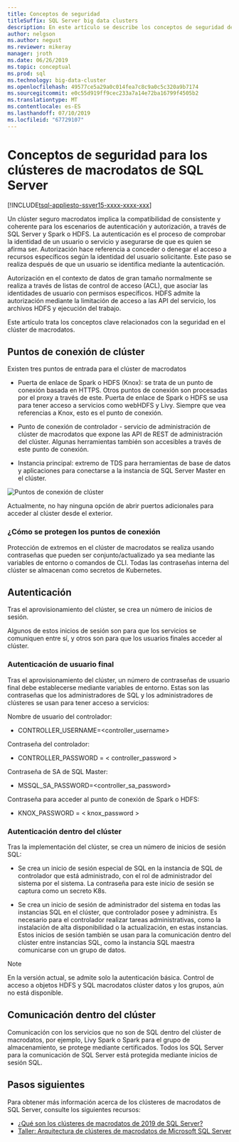 ```yaml
---
title: Conceptos de seguridad
titleSuffix: SQL Server big data clusters
description: En este artículo se describe los conceptos de seguridad de clúster de macrodatos de 2019 de SQL Server (versión preliminar). Esto incluye la descripción de los puntos de conexión del clúster y la autenticación del clúster.
author: nelgson
ms.author: negust
ms.reviewer: mikeray
manager: jroth
ms.date: 06/26/2019
ms.topic: conceptual
ms.prod: sql
ms.technology: big-data-cluster
ms.openlocfilehash: 49577ce5a29a0c014fea7c8c9a0c5c320a9b7174
ms.sourcegitcommit: e0c55d919ff9cec233a7a14e72ba16799f4505b2
ms.translationtype: MT
ms.contentlocale: es-ES
ms.lasthandoff: 07/10/2019
ms.locfileid: "67729107"
---
```

# <a name="security-concepts-for-sql-server-big-data-clusters"></a>Conceptos de seguridad para los clústeres de macrodatos de SQL Server

[!INCLUDE[tsql-appliesto-ssver15-xxxx-xxxx-xxx](../includes/tsql-appliesto-ssver15-xxxx-xxxx-xxx.md)]

Un clúster seguro macrodatos implica la compatibilidad de consistente y coherente para los escenarios de autenticación y autorización, a través de SQL Server y Spark o HDFS. La autenticación es el proceso de comprobar la identidad de un usuario o servicio y asegurarse de que es quien se afirma ser. Autorización hace referencia a conceder o denegar el acceso a recursos específicos según la identidad del usuario solicitante. Este paso se realiza después de que un usuario se identifica mediante la autenticación.

Autorización en el contexto de datos de gran tamaño normalmente se realiza a través de listas de control de acceso (ACL), que asociar las identidades de usuario con permisos específicos. HDFS admite la autorización mediante la limitación de acceso a las API del servicio, los archivos HDFS y ejecución del trabajo.

Este artículo trata los conceptos clave relacionados con la seguridad en el clúster de macrodatos.

## <a name="cluster-endpoints"></a>Puntos de conexión de clúster

Existen tres puntos de entrada para el clúster de macrodatos

* Puerta de enlace de Spark o HDFS (Knox): se trata de un punto de conexión basada en HTTPS. Otros puntos de conexión son procesadas por el proxy a través de este. Puerta de enlace de Spark o HDFS se usa para tener acceso a servicios como webHDFS y Livy. Siempre que vea referencias a Knox, esto es el punto de conexión.

* Punto de conexión de controlador - servicio de administración de clúster de macrodatos que expone las API de REST de administración del clúster. Algunas herramientas también son accesibles a través de este punto de conexión.

* Instancia principal: extremo de TDS para herramientas de base de datos y aplicaciones para conectarse a la instancia de SQL Server Master en el clúster.

![Puntos de conexión de clúster](media/concept-security/cluster_endpoints.png)

Actualmente, no hay ninguna opción de abrir puertos adicionales para acceder al clúster desde el exterior.

### <a name="how-endpoints-are-secured"></a>¿Cómo se protegen los puntos de conexión

Protección de extremos en el clúster de macrodatos se realiza usando contraseñas que pueden ser conjunto/actualizado ya sea mediante las variables de entorno o comandos de CLI. Todas las contraseñas interna del clúster se almacenan como secretos de Kubernetes.  

## <a name="authentication"></a>Autenticación

Tras el aprovisionamiento del clúster, se crea un número de inicios de sesión.

Algunos de estos inicios de sesión son para que los servicios se comuniquen entre sí, y otros son para que los usuarios finales acceder al clúster.

### <a name="end-user-authentication"></a>Autenticación de usuario final
Tras el aprovisionamiento del clúster, un número de contraseñas de usuario final debe establecerse mediante variables de entorno. Estas son las contraseñas que los administradores de SQL y los administradores de clústeres se usan para tener acceso a servicios:

Nombre de usuario del controlador:
 + CONTROLLER_USERNAME=<controller_username>

Contraseña del controlador:  
 + CONTROLLER_PASSWORD = < controller_password >

Contraseña de SA de SQL Master: 
 + MSSQL_SA_PASSWORD=<controller_sa_password>

Contraseña para acceder al punto de conexión de Spark o HDFS:
 + KNOX_PASSWORD = < knox_password >

### <a name="intra-cluster-authentication"></a>Autenticación dentro del clúster

Tras la implementación del clúster, se crea un número de inicios de sesión SQL:

* Se crea un inicio de sesión especial de SQL en la instancia de SQL de controlador que está administrado, con el rol de administrador del sistema por el sistema. La contraseña para este inicio de sesión se captura como un secreto K8s.

* Se crea un inicio de sesión de administrador del sistema en todas las instancias SQL en el clúster, que controlador posee y administra. Es necesario para el controlador realizar tareas administrativas, como la instalación de alta disponibilidad o la actualización, en estas instancias. Estos inicios de sesión también se usan para la comunicación dentro del clúster entre instancias SQL, como la instancia SQL maestra comunicarse con un grupo de datos.

> [!NOTE]
> En la versión actual, se admite solo la autenticación básica. Control de acceso a objetos HDFS y SQL macrodatos clúster datos y los grupos, aún no está disponible.

## <a name="intra-cluster-communication"></a>Comunicación dentro del clúster

Comunicación con los servicios que no son de SQL dentro del clúster de macrodatos, por ejemplo, Livy Spark o Spark para el grupo de almacenamiento, se protege mediante certificados. Todos los SQL Server para la comunicación de SQL Server está protegida mediante inicios de sesión SQL.

## <a name="next-steps"></a>Pasos siguientes

Para obtener más información acerca de los clústeres de macrodatos de SQL Server, consulte los siguientes recursos:

- [¿Qué son los clústeres de macrodatos de 2019 de SQL Server?](big-data-cluster-overview.md)
- [Taller: Arquitectura de clústeres de macrodatos de Microsoft SQL Server](https://github.com/Microsoft/sqlworkshops/tree/master/sqlserver2019bigdataclusters)
